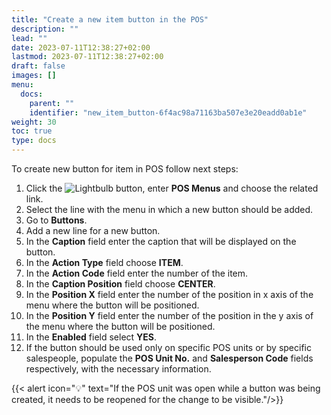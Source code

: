 ```yaml
---
title: "Create a new item button in the POS"
description: ""
lead: ""
date: 2023-07-11T12:38:27+02:00
lastmod: 2023-07-11T12:38:27+02:00
draft: false
images: []
menu:
  docs:
    parent: ""
    identifier: "new_item_button-6f4ac98a71163ba507e3e20eadd0ab1e"
weight: 30
toc: true
type: docs
---
```


To create new button for item in POS follow next steps:

1. Click the ![Lightbulb](Lightbulb_icon.PNG) button, enter **POS Menus** and choose the related link.
2. Select the line with the menu in which a new button should be added.
3. Go to **Buttons**.
4. Add a new line for a new button.
5. In the **Caption** field enter the caption that will be displayed on the button.
6. In the **Action Type** field choose **ITEM**.
7. In the **Action Code** field enter the number of the item.
8. In the **Caption Position** field choose **CENTER**.
9. In the **Position X** field enter the number of the position in x axis of the menu where the button will be positioned.
10. In the **Position Y** field enter the number of the position in the y axis of the menu where the button will be positioned.
11. In the **Enabled** field select **YES**.
12. If the button should be used only on specific POS units or by specific salespeople, populate the **POS Unit No.** and **Salesperson Code** fields respectively, with the necessary information.

{{< alert icon="💡" text="If the POS unit was open while a button was being created, it needs to be reopened for the change to be visible."/>}}
